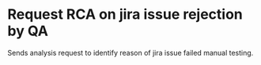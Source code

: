 # Request RCA on jira issue rejection by QA

Sends analysis request to identify reason of jira issue failed manual testing.